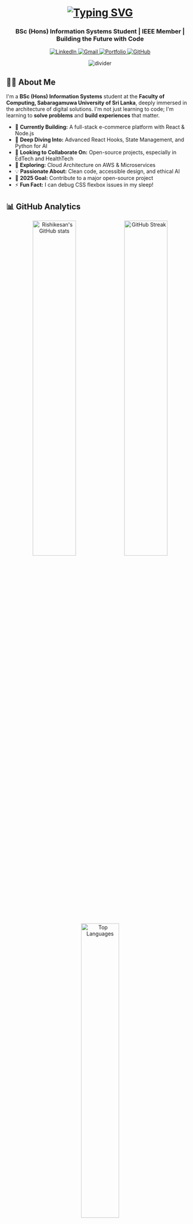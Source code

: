 <!-- Header with Typing Animation -->
<h1 align="center"> 
  <a href="https://git.io/typing-svg">
    <img src="https://readme-typing-svg.demolab.com?font=Fira+Code&weight=700&size=28&duration=4000&pause=1000&color=FF6B8B&center=true&vCenter=true&width=500&lines=Rishikesan+✨;Full-Stack+Developer;UI%2FUX+Designer;AI+Enthusiast;Problem+Solver" alt="Typing SVG" />
  </a>
</h1>

<h3 align="center">BSc (Hons) Information Systems Student | IEEE Member | Building the Future with Code</h3>

<!-- Social Badges -->
<p align="center">
  <a href="https://www.linkedin.com/in/your-linkedin/">
    <img src="https://img.shields.io/badge/LinkedIn-0A66C2?style=for-the-badge&logo=linkedin&logoColor=white" alt="LinkedIn">
  </a>
  <a href="mailto:your.email@gmail.com">
    <img src="https://img.shields.io/badge/Gmail-EA4335?style=for-the-badge&logo=gmail&logoColor=white" alt="Gmail">
  </a>
  <a href="https://riskikesan05.github.io">
    <img src="https://img.shields.io/badge/Portfolio-FF7139?style=for-the-badge&logo=firefox&logoColor=white" alt="Portfolio">
  </a>
  <a href="https://github.com/Riskikesan05">
    <img src="https://img.shields.io/badge/GitHub-181717?style=for-the-badge&logo=github&logoColor=white" alt="GitHub">
  </a>
</p>

<!-- Animated Divider -->
<p align="center">
  <img src="https://readme-typing-svg.demolab.com?font=Fira+Code&pause=1000&color=36BCF7&center=true&vCenter=true&width=435&lines=—————————————————————————" alt="divider" />
</p>

<!-- About Me Section -->
## 👨‍💻 About Me

I'm a **BSc (Hons) Information Systems** student at the **Faculty of Computing, Sabaragamuwa University of Sri Lanka**, deeply immersed in the architecture of digital solutions. I'm not just learning to code; I'm learning to **solve problems** and **build experiences** that matter.

- 🔭 **Currently Building:** A full-stack e-commerce platform with React & Node.js
- 🌱 **Deep Diving Into:** Advanced React Hooks, State Management, and Python for AI
- 👯 **Looking to Collaborate On:** Open-source projects, especially in EdTech and HealthTech
- 🤔 **Exploring:** Cloud Architecture on AWS & Microservices
- 💡 **Passionate About:** Clean code, accessible design, and ethical AI
- 🎯 **2025 Goal:** Contribute to a major open-source project
- ⚡ **Fun Fact:** I can debug CSS flexbox issues in my sleep!

<!-- GitHub Stats Section -->
## 📊 GitHub Analytics

<p align="center">
  <img src="https://github-readme-stats.vercel.app/api?username=Riskikesan05&show_icons=true&theme=radical&hide_border=true&include_all_commits=true&count_private=true" alt="Rishikesan's GitHub stats" width="48%"/>
  <img src="https://github-readme-streak-stats.herokuapp.com/?user=Riskikesan05&theme=radical&hide_border=true" alt="GitHub Streak" width="48%"/>
</p>

<p align="center">
  <img src="https://github-readme-stats.vercel.app/api/top-langs/?username=Riskikesan05&layout=compact&theme=radical&hide_border=true&langs_count=8" alt="Top Languages" width="45%"/>
</p>

<!-- Tech Stack Section -->
## 🛠️ Tech Stack

**Frontend Development**<br>
![HTML5](https://img.shields.io/badge/HTML5-E34F26?style=for-the-badge&logo=html5&logoColor=white)
![CSS3](https://img.shields.io/badge/CSS3-1572B6?style=for-the-badge&logo=css3&logoColor=white)
![JavaScript](https://img.shields.io/badge/JavaScript-F7DF1E?style=for-the-badge&logo=javascript&logoColor=black)
![React](https://img.shields.io/badge/React-20232A?style=for-the-badge&logo=react&logoColor=61DAFB)
![TailwindCSS](https://img.shields.io/badge/Tailwind_CSS-38B2AC?style=for-the-badge&logo=tailwind-css&logoColor=white)

**Backend Development**<br>
![Node.js](https://img.shields.io/badge/Node.js-339933?style=for-the-badge&logo=nodedotjs&logoColor=white)
![Express.js](https://img.shields.io/badge/Express.js-000000?style=for-the-badge&logo=express&logoColor=white)
![Python](https://img.shields.io/badge/Python-3776AB?style=for-the-badge&logo=python&logoColor=white)

**Database & Tools**<br>
![MySQL](https://img.shields.io/badge/MySQL-005C84?style=for-the-badge&logo=mysql&logoColor=white)
![MongoDB](https://img.shields.io/badge/MongoDB-4EA94B?style=for-the-badge&logo=mongodb&logoColor=white)
![Git](https://img.shields.io/badge/Git-F05032?style=for-the-badge&logo=git&logoColor=white)
![Figma](https://img.shields.io/badge/Figma-F24E1E?style=for-the-badge&logo=figma&logoColor=white)
![VS Code](https://img.shields.io/badge/VS_Code-0078D4?style=for-the-badge&logo=visual%20studio%20code&logoColor=white)

<!-- Projects Section -->
## 🚀 Featured Projects

| Project | Description | Tech Stack | Live Demo |
| :--- | :--- | :--- | :--- |
| **🌟 riskikesan.tech** | My personal portfolio - A performant, accessible showcase of my work | HTML, CSS, JS, Netlify | [Live Demo](https://riskikesan05.github.io) |
| **🎬 Rishi Productions** | A production company site with focus on animations and smooth UX | HTML, CSS, GSAP | [Live Demo](https://riskikesan05.github.io/Rishiproduction.com) |
| **🛒 E-Commerce Platform** | *Full-stack e-commerce with cart, auth, and payments (In Progress)* | MERN Stack, Stripe | *Coming Soon* |
| **🤖 AI Content Summarizer** | *Chrome extension that summarizes articles using NLP (Planned)* | React, Python, NLP | *Q4 2025* |

<!-- Goals Section -->
## 🎯 Current Goals & Focus

- **🌟 Designing impactful IoT solutions** for agriculture, healthcare, and environmental sustainability.
- **📚 Expanding my expertise** in machine learning & cybersecurity.
- **🎨 Creating polished UI/UX prototypes** and modern web applications.
- **💻 Enhancing my full-stack development** with a focus on React, Node.js, and Java.
- **📊 Strengthening my problem-solving abilities** with Data Structures & Algorithms (DSA).
- **🔭 Building open-source projects** that combine IoT + AI + Web Systems.

<!-- Connect Section -->
## 📫 Let's Connect & Collaborate

<p align="center">
  <a href="https://www.linkedin.com/in/your-linkedin/" target="_blank">
    <img src="https://img.icons8.com/3d-fluency/100/linkedin.png" alt="LinkedIn" width="50" height="50" style="transition: transform 0.3s ease;" onmouseover="this.style.transform='scale(1.2)'" onmouseout="this.style.transform='scale(1)'"/>
  </a> &nbsp;&nbsp;
  <a href="mailto:your.email@gmail.com">
    <img src="https://img.icons8.com/3d-fluency/100/gmail.png" alt="Gmail" width="50" height="50" style="transition: transform 0.3s ease;" onmouseover="this.style.transform='scale(1.2)'" onmouseout="this.style.transform='scale(1)'"/>
  </a> &nbsp;&nbsp;
  <a href="https://github.com/Riskikesan05">
    <img src="https://img.icons8.com/3d-fluency/100/github.png" alt="GitHub" width="50" height="50" style="transition: transform 0.3s ease;" onmouseover="this.style.transform='scale(1.2)'" onmouseout="this.style.transform='scale(1)'"/>
  </a> &nbsp;&nbsp;
  <a href="https://riskikesan05.github.io">
    <img src="https://img.icons8.com/3d-fluency/100/globe.png" alt="Portfolio" width="50" height="50" style="transition: transform 0.3s ease;" onmouseover="this.style.transform='scale(1.2)'" onmouseout="this.style.transform='scale(1)'"/>
  </a>
</p>

<p align="center">
  <i>Open to innovative project collaborations, tech discussions, and mentorship opportunities!</i> 💬
</p>

<!-- Footer -->
<div align="center">

### ⚡ Real-Time Coding Activity

<!--START_SECTION:waka-->

```txt
Coming Soon: WakaTime integration
to show my weekly coding breakdown

<!--END_SECTION:waka-->
https://komarev.com/ghpvc/?username=Riskikesan05&color=blueviolet&style=for-the-badge

Thank you for exploring my world of code! Remember: The best way to predict the future is to create it. 🚀

</div> ```
